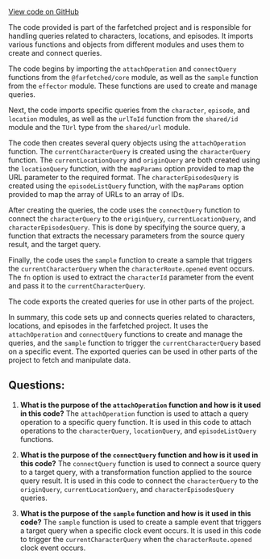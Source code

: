 [View code on GitHub](https://github.com/igorkamyshev/farfetched/apps/showcase/solid-real-world-rick-morty/src/pages/character/model.ts)

The code provided is part of the farfetched project and is responsible for handling queries related to characters, locations, and episodes. It imports various functions and objects from different modules and uses them to create and connect queries.

The code begins by importing the `attachOperation` and `connectQuery` functions from the `@farfetched/core` module, as well as the `sample` function from the `effector` module. These functions are used to create and manage queries.

Next, the code imports specific queries from the `character`, `episode`, and `location` modules, as well as the `urlToId` function from the `shared/id` module and the `TUrl` type from the `shared/url` module.

The code then creates several query objects using the `attachOperation` function. The `currentCharacterQuery` is created using the `characterQuery` function. The `currentLocationQuery` and `originQuery` are both created using the `locationQuery` function, with the `mapParams` option provided to map the URL parameter to the required format. The `characterEpisodesQuery` is created using the `episodeListQuery` function, with the `mapParams` option provided to map the array of URLs to an array of IDs.

After creating the queries, the code uses the `connectQuery` function to connect the `characterQuery` to the `originQuery`, `currentLocationQuery`, and `characterEpisodesQuery`. This is done by specifying the source query, a function that extracts the necessary parameters from the source query result, and the target query.

Finally, the code uses the `sample` function to create a sample that triggers the `currentCharacterQuery` when the `characterRoute.opened` event occurs. The `fn` option is used to extract the `characterId` parameter from the event and pass it to the `currentCharacterQuery`.

The code exports the created queries for use in other parts of the project.

In summary, this code sets up and connects queries related to characters, locations, and episodes in the farfetched project. It uses the `attachOperation` and `connectQuery` functions to create and manage the queries, and the `sample` function to trigger the `currentCharacterQuery` based on a specific event. The exported queries can be used in other parts of the project to fetch and manipulate data.
## Questions: 
 1. **What is the purpose of the `attachOperation` function and how is it used in this code?**
The `attachOperation` function is used to attach a query operation to a specific query function. It is used in this code to attach operations to the `characterQuery`, `locationQuery`, and `episodeListQuery` functions.

2. **What is the purpose of the `connectQuery` function and how is it used in this code?**
The `connectQuery` function is used to connect a source query to a target query, with a transformation function applied to the source query result. It is used in this code to connect the `characterQuery` to the `originQuery`, `currentLocationQuery`, and `characterEpisodesQuery` queries.

3. **What is the purpose of the `sample` function and how is it used in this code?**
The `sample` function is used to create a sample event that triggers a target query when a specific clock event occurs. It is used in this code to trigger the `currentCharacterQuery` when the `characterRoute.opened` clock event occurs.